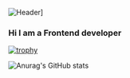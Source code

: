 ![Header](https://github.com/AlexanderCherepkin/AlexanderCherepkin1/blob/main/AlexanderCherepkin-main/assets/orig.gif)]

### Hi I am a Frontend developer
[![trophy](https://github-profile-trophy.vercel.app/?username=AlexanderCherepkin)](https://github.com/ryo-ma/github-profile-trophy)

![Anurag's GitHub stats](https://github-readme-stats.vercel.app/api?username=AlexanderCherepkin&show_icons=true&theme=merko)


<!--
**AlexanderCherepkin/AlexanderCherepkin** is a ✨ _special_ ✨ repository because its `README.md` (this file) appears on your GitHub profile.

Here are some ideas to get you started:

- 🔭 I’m currently working on ...
- 🌱 I’m currently learning ...
- 👯 I’m looking to collaborate on ...
- 🤔 I’m looking for help with ...
- 💬 Ask me about ...
- 📫 How to reach me: ...
- 😄 Pronouns: ...
- ⚡ Fun fact: ...
-->
